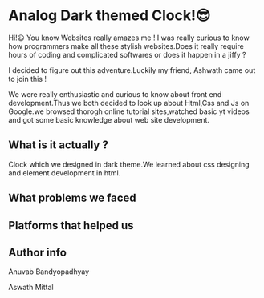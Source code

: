 # Analog Dark themed Clock!😎

Hi!😃 
You know Websites really amazes me ! I was really curious to know how programmers make all these stylish websites.Does it really require hours of coding and complicated softwares or does it happen in a jiffy ?

I decided to figure out this adventure.Luckily my friend, Ashwath came out to join this !

We were really enthusiastic and curious to know about front end development.Thus we both decided to look up about Html,Css and Js on Google.we browsed thorogh online tutorial sites,watched basic yt videos and got some basic knowledge about web site development.



## What is it actually ?
Clock which we designed in dark theme.We learned about css designing and element development in html.

## What problems we faced

## Platforms that helped us 
## Author info
Anuvab Bandyopadhyay

Aswath Mittal

